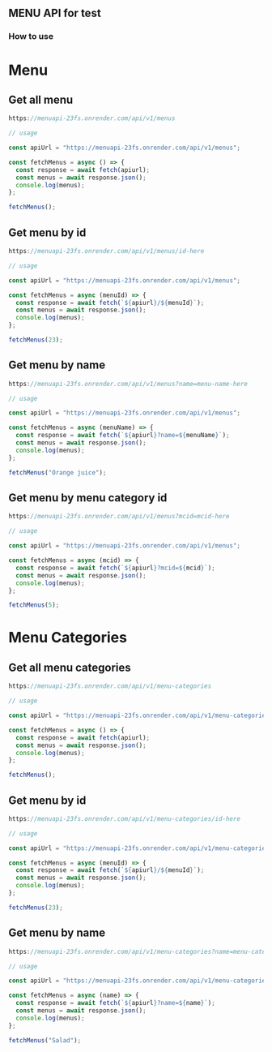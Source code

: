 ## MENU API for test

### How to use

# Menu

## Get all menu

```js
https://menuapi-23fs.onrender.com/api/v1/menus
```

```js
// usage

const apiUrl = "https://menuapi-23fs.onrender.com/api/v1/menus";

const fetchMenus = async () => {
  const response = await fetch(apiurl);
  const menus = await response.json();
  console.log(menus);
};

fetchMenus();
```

##

## Get menu by id

```js
https://menuapi-23fs.onrender.com/api/v1/menus/id-here
```

```js
// usage

const apiUrl = "https://menuapi-23fs.onrender.com/api/v1/menus";

const fetchMenus = async (menuId) => {
  const response = await fetch(`${apiurl}/${menuId}`);
  const menus = await response.json();
  console.log(menus);
};

fetchMenus(23);
```

##

## Get menu by name

```js
https://menuapi-23fs.onrender.com/api/v1/menus?name=menu-name-here
```

```js
// usage

const apiUrl = "https://menuapi-23fs.onrender.com/api/v1/menus";

const fetchMenus = async (menuName) => {
  const response = await fetch(`${apiurl}?name=${menuName}`);
  const menus = await response.json();
  console.log(menus);
};

fetchMenus("Orange juice");
```

##

## Get menu by menu category id

```js
https://menuapi-23fs.onrender.com/api/v1/menus?mcid=mcid-here
```

```js
// usage

const apiUrl = "https://menuapi-23fs.onrender.com/api/v1/menus";

const fetchMenus = async (mcid) => {
  const response = await fetch(`${apiurl}?mcid=${mcid}`);
  const menus = await response.json();
  console.log(menus);
};

fetchMenus(5);
```

##

# Menu Categories

## Get all menu categories

```js
https://menuapi-23fs.onrender.com/api/v1/menu-categories
```

```js
// usage

const apiUrl = "https://menuapi-23fs.onrender.com/api/v1/menu-categories";

const fetchMenus = async () => {
  const response = await fetch(apiurl);
  const menus = await response.json();
  console.log(menus);
};

fetchMenus();
```

##

## Get menu by id

```js
https://menuapi-23fs.onrender.com/api/v1/menu-categories/id-here
```

```js
// usage

const apiUrl = "https://menuapi-23fs.onrender.com/api/v1/menu-categories";

const fetchMenus = async (menuId) => {
  const response = await fetch(`${apiurl}/${menuId}`);
  const menus = await response.json();
  console.log(menus);
};

fetchMenus(23);
```

##

## Get menu by name

```js
https://menuapi-23fs.onrender.com/api/v1/menu-categories?name=menu-category-name-here
```

```js
// usage

const apiUrl = "https://menuapi-23fs.onrender.com/api/v1/menu-categories";

const fetchMenus = async (name) => {
  const response = await fetch(`${apiurl}?name=${name}`);
  const menus = await response.json();
  console.log(menus);
};

fetchMenus("Salad");
```

##
